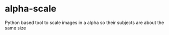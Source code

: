 # alpha-scale
Python based tool to scale images in a alpha so their subjects are about the same size
